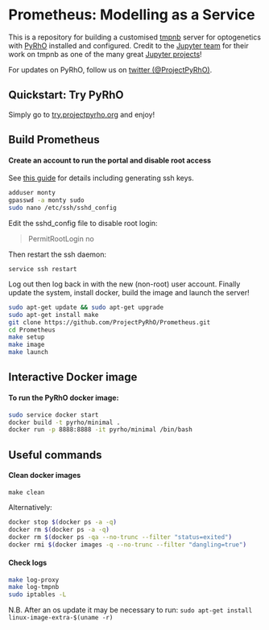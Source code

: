 Prometheus: Modelling as a Service
==================================

This is a repository for building a customised [tmpnb](https://github.com/jupyter/tmpnb) server for optogenetics with [PyRhO](https://github.com/ProjectPyRhO/PyRhO) installed and configured. Credit to the [Jupyter team](https://github.com/orgs/jupyter/people) for their work on tmpnb as one of the many great [Jupyter projects](https://github.com/jupyter)!

For updates on PyRhO, follow us on [twitter (@ProjectPyRhO)](https://twitter.com/ProjectPyRhO).

Quickstart: Try PyRhO
---------------------

Simply go to [try.projectpyrho.org](http://try.projectpyrho.org) and enjoy!

Build Prometheus
----------------

#### Create an account to run the portal and disable root access
See [this guide](https://www.digitalocean.com/community/tutorials/initial-server-setup-with-ubuntu-14-04) for details including generating ssh keys.

```bash
adduser monty
gpasswd -a monty sudo
sudo nano /etc/ssh/sshd_config
```

Edit the sshd_config file to disable root login:
> PermitRootLogin no

Then restart the ssh daemon:

`service ssh restart`

Log out then log back in with the new (non-root) user account.
Finally update the system, install docker, build the image and launch the server!

```bash
sudo apt-get update && sudo apt-get upgrade
sudo apt-get install make
git clone https://github.com/ProjectPyRhO/Prometheus.git
cd Prometheus
make setup
make image
make launch
```

Interactive Docker image
------------------------

#### To run the PyRhO docker image:

```bash
sudo service docker start
docker build -t pyrho/minimal .
docker run -p 8888:8888 -it pyrho/minimal /bin/bash
```

Useful commands
---------------

#### Clean docker images

`make clean`

Alternatively:

```bash
docker stop $(docker ps -a -q)
docker rm $(docker ps -a -q)
docker rm $(docker ps -qa --no-trunc --filter "status=exited")
docker rmi $(docker images -q --no-trunc --filter "dangling=true")
```

#### Check logs

```bash
make log-proxy
make log-tmpnb
sudo iptables -L
```

N.B. After an os update it may be necessary to run:
`sudo apt-get install linux-image-extra-$(uname -r)`
